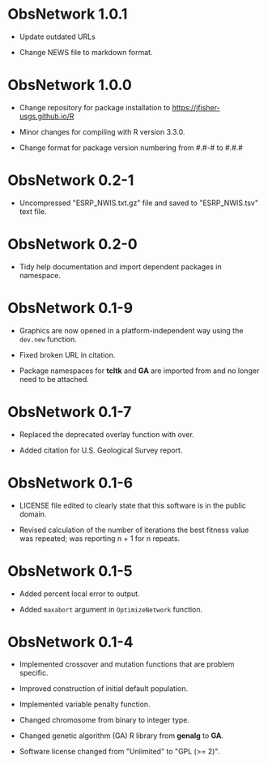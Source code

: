 # ObsNetwork 1.0.1

- Update outdated URLs

- Change NEWS file to markdown format.

# ObsNetwork 1.0.0

- Change repository for package installation to https://jfisher-usgs.github.io/R

- Minor changes for compiling with R version 3.3.0.

- Change format for package version numbering from #.#-# to #.#.#

# ObsNetwork 0.2-1

- Uncompressed "ESRP_NWIS.txt.gz" file and saved to "ESRP_NWIS.tsv" text file.

# ObsNetwork 0.2-0

- Tidy help documentation and import dependent packages in namespace.

# ObsNetwork 0.1-9

- Graphics are now opened in a platform-independent way using the `dev.new` function.

- Fixed broken URL in citation.

- Package namespaces for **tcltk** and **GA** are imported from and no longer need to be attached.

# ObsNetwork 0.1-7

- Replaced the deprecated overlay function with over.

- Added citation for U.S. Geological Survey report.

# ObsNetwork 0.1-6

- LICENSE file edited to clearly state that this software is in the public domain.

- Revised calculation of the number of iterations the best fitness value was repeated; was reporting n + 1 for n repeats.

# ObsNetwork 0.1-5

- Added percent local error to output.

- Added `maxabort` argument in `OptimizeNetwork` function.

# ObsNetwork 0.1-4

- Implemented crossover and mutation functions that are problem specific.

- Improved construction of initial default population.

- Implemented variable penalty function.

- Changed chromosome from binary to integer type.

- Changed genetic algorithm (GA) R library from **genalg** to **GA**.

- Software license changed from "Unlimited" to "GPL (>= 2)".
